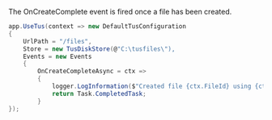 The OnCreateComplete event is fired once a file has been created.

```csharp
app.UseTus(context => new DefaultTusConfiguration
{
	UrlPath = "/files",
	Store = new TusDiskStore(@"C:\tusfiles\"),
	Events = new Events
	{
		OnCreateCompleteAsync = ctx =>
		{
			logger.LogInformation($"Created file {ctx.FileId} using {ctx.Store.GetType().FullName}");
			return Task.CompletedTask;
		}
});
```